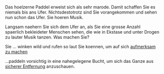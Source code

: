 Das hoelzerne Paddel erweist sich als sehr marode.
Damit schaffen Sie es niemals bis ans Ufer. 
Nichtsdestotrotz 
sind Sie vorangekommen und sehen nun schon das Ufer. 
Sie hoeren Musik.

Langsam naehern Sie sich dem Ufer an, 
als Sie eine grosse Anzahl spaerlich bekleideter 
Menschen sehen, die wie in Ekstase und unter 
Drogen zu lauter Musik tanzen. Was machen Sie?

Sie
… winken wild und rufen so laut Sie koennen, 
um auf sich [aufmerksam zu machen](aufmerksam_machen/aufmerksam_machen.md)

...paddeln vorsichtig in eine nahegelegene Bucht, 
um sich das Ganze aus [sicherer Entfernung](sicherer_Entfernung/sicherer_entfernung.md) anzuschauen. 